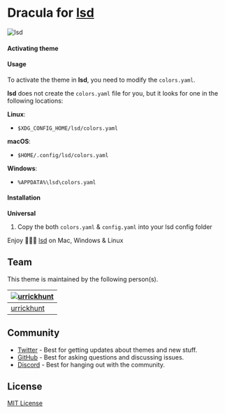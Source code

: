 # Dracula for [lsd](https://github.com/lsd-rs/lsd)

![lsd](https://user-images.githubusercontent.com/96319944/235167222-08d95171-0217-4574-88ca-c814b611f7b5.jpeg)

#### Activating theme

#### Usage

To activate the theme in **lsd**, you need to modify the `colors.yaml`.

**lsd** does not create the `colors.yaml` file for you, but it looks for one in the following locations:

**Linux**:

- `$XDG_CONFIG_HOME/lsd/colors.yaml`

**macOS**:

- `$HOME/.config/lsd/colors.yaml`

**Windows**:

- `%APPDATA%\lsd\colors.yaml`


#### Installation

**Universal**

1.  Copy the both `colors.yaml` & `config.yaml` into your lsd config folder

Enjoy 🧛🏻‍♂️ [lsd](https://github.com/lsd-rs/lsd) on Mac, Windows & Linux
## Team

This theme is maintained by the following person(s).

| [![urrickhunt](https://github.com/urrickhunt.png?size=100)](https://github.com/urrickhunt)|
| ----------------------------------------------------------------------------------------- |
| [urrickhunt](https://github.com/urrickhunt)                                               |

## Community

- [Twitter](https://twitter.com/draculatheme) - Best for getting updates about themes and new stuff.
- [GitHub](https://github.com/dracula/dracula-theme/discussions) - Best for asking questions and discussing issues.
- [Discord](https://draculatheme.com/discord-invite) - Best for hanging out with the community.

## License

[MIT License](./LICENSE)


